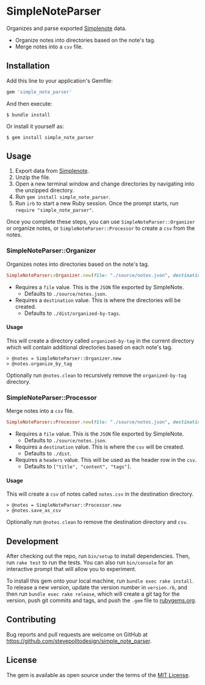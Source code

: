 # SimpleNoteParser

Organizes and parse exported [Simplenote](https://app.simplenote.com/) data.

- Organize notes into directories based on the note's tag.
- Merge notes into a `csv` file.

## Installation

Add this line to your application's Gemfile:

```ruby
gem 'simple_note_parser'
```

And then execute:

    $ bundle install

Or install it yourself as:

    $ gem install simple_note_parser

## Usage

1. Export data from [Simplenote](https://simplenote.com/help/#export).
1. Unzip the file.
1. Open a new terminal window and change directories by navigating into the unzipped directory.
1. Run `gem install simple_note_parser`.
1. Run `irb` to start a new Ruby session. Once the prompt starts, run `require "simple_note_parser"`.

Once you complete these steps, you can use `SimpleNoteParser::Organizer` or organize notes, or `SimpleNoteParser::Processor` to create a `csv` from the notes.

### SimpleNoteParser::Organizer

Organizes notes into directories based on the note's tag.

```ruby
SimpleNoteParser::Organizer.new(file: "./source/notes.json", destination: "./dist/organized-by-tags")
```

- Requires a `file` value. This is the `JSON` file exported by SimpleNote.
  - Defaults to `./source/notes.json`.
- Requires a `destination` value. This is where the directories will be created.
  - Defaults to `./dist/organized-by-tags`.

#### Usage

This will create a directory called `organized-by-tag` in the current directory which will contain additional directories based on each note's tag.

```console
> @notes = SimpleNoteParser::Organizer.new
> @notes.organize_by_tag
```

Optionally run `@notes.clean` to recursively remove the `organized-by-tag` directory.

### SimpleNoteParser::Processor

Merge notes into a `csv` file.

```ruby
SimpleNoteParser::Processor.new(file: "./source/notes.json", destination: "./dist", headers: %w[title content tags])
```

- Requires a `file` value. This is the `JSON` file exported by SimpleNote.
  - Defaults to `./source/notes.json`.
- Requires a `destination` value. This is where the `csv` will be created.
  - Defaults to `./dist`.
- Requires a `headers` value. This will be used as the header row in the `csv`.
  - Defaults to `["title", "content", "tags"]`.

#### Usage

This will create a `csv` of notes called `notes.csv` in the destination directory.

```console
> @notes = SimpleNoteParser::Processor.new
> @notes.save_as_csv
```

Optionally run `@notes.clean` to remove the destination directory and `csv`.

## Development

After checking out the repo, run `bin/setup` to install dependencies. Then, run `rake test` to run the tests. You can also run `bin/console` for an interactive prompt that will allow you to experiment.

To install this gem onto your local machine, run `bundle exec rake install`. To release a new version, update the version number in `version.rb`, and then run `bundle exec rake release`, which will create a git tag for the version, push git commits and tags, and push the `.gem` file to [rubygems.org](https://rubygems.org).

## Contributing

Bug reports and pull requests are welcome on GitHub at https://github.com/stevepolitodesign/simple_note_parser.

## License

The gem is available as open source under the terms of the [MIT License](https://opensource.org/licenses/MIT).
